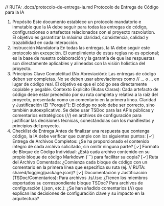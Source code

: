 // RUTA: .docs/protocolo-de-entrega-ia.md
Protocolo de Entrega de Código para la IA
1. Propósito
Este documento establece un protocolo mandatorio e inmutable que la IA debe seguir para todas las entregas de código, configuraciones o artefactos relacionados con el proyecto razvolution. El objetivo es garantizar la máxima claridad, consistencia, calidad y trazabilidad en cada interacción.
2. Instrucción Mandatoria
En todas las entregas, la IA debe seguir este protocolo sin excepción. El cumplimiento de estas reglas no es opcional; es la base de nuestra colaboración y la garantía de que las respuestas son directamente aplicables y alineadas con la visión holística del proyecto.
3. Principios Clave
Completitud (No Abreviación): Las entregas de código deben ser completas. No se deben usar abreviaciones como // ... o ... en lugar de código real. El objetivo es que el código sea directamente copiable y pegable.
Contexto Explícito (Rutas Claras): Cada artefacto de código debe estar precedido por su ruta completa y relativa a la raíz del proyecto, presentada como un comentario en la primera línea.
Claridad y Justificación (El "Porqué"): El código no solo debe ser correcto, sino también autoexplicativo. Se debe usar TSDoc para las APIs públicas y comentarios estratégicos (//) en archivos de configuración para justificar las decisiones técnicas, conectándolas con los manifiestos y principios del proyecto.
4. Checklist de Entrega
Antes de finalizar una respuesta que contenga código, la IA debe verificar que cumple con los siguientes puntos:
[✓] Entrega de Archivos Completos: ¿Se ha proporcionado el contenido íntegro de cada archivo solicitado, sin omitir ninguna parte?
[✓] Formato de Bloque de Código Individual: ¿Está cada archivo contenido en su propio bloque de código Markdown (```) para facilitar su copia?
[✓] Ruta del Archivo Comentada: ¿Comienza cada bloque de código con un comentario en la primera línea que especifica su ruta (ej. // RUTA: shared/logging/package.json)?
[✓] Documentación y Justificación (TSDoc/Comentarios):
Para archivos .ts/.tsx: ¿Tienen los miembros exportados su correspondiente bloque TSDoc?
Para archivos de configuración (.json, etc.): ¿Se han añadido comentarios (//) que explican las decisiones de configuración clave y su impacto en la arquitectura?
